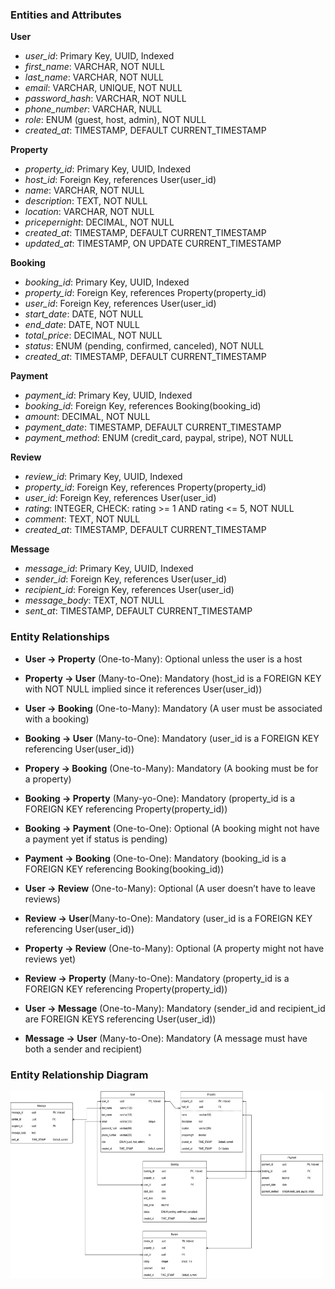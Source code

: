### Entities and Attributes
**User**
- *user_id*: Primary Key, UUID, Indexed
- *first_name*: VARCHAR, NOT NULL
- *last_name*: VARCHAR, NOT NULL
- *email*: VARCHAR, UNIQUE, NOT NULL
- *password_hash*: VARCHAR, NOT NULL
- *phone_number*: VARCHAR, NULL
- *role*: ENUM (guest, host, admin), NOT NULL
- *created_at*: TIMESTAMP, DEFAULT CURRENT_TIMESTAMP

**Property**
- *property_id*: Primary Key, UUID, Indexed
- *host_id*: Foreign Key, references User(user_id)
- *name*: VARCHAR, NOT NULL
- *description*: TEXT, NOT NULL
- *location*: VARCHAR, NOT NULL
- *pricepernight*: DECIMAL, NOT NULL
- *created_at*: TIMESTAMP, DEFAULT CURRENT_TIMESTAMP
- *updated_at*: TIMESTAMP, ON UPDATE CURRENT_TIMESTAMP

**Booking**
- *booking_id*: Primary Key, UUID, Indexed
- *property_id*: Foreign Key, references Property(property_id)
- *user_id*: Foreign Key, references User(user_id)
- *start_date*: DATE, NOT NULL
- *end_date*: DATE, NOT NULL
- *total_price*: DECIMAL, NOT NULL
- *status*: ENUM (pending, confirmed, canceled), NOT NULL
- *created_at*: TIMESTAMP, DEFAULT CURRENT_TIMESTAMP

**Payment**
- *payment_id*: Primary Key, UUID, Indexed
- *booking_id*: Foreign Key, references Booking(booking_id)
- *amount*: DECIMAL, NOT NULL
- *payment_date*: TIMESTAMP, DEFAULT CURRENT_TIMESTAMP
- *payment_method*: ENUM (credit_card, paypal, stripe), NOT NULL

**Review**
- *review_id*: Primary Key, UUID, Indexed
- *property_id*: Foreign Key, references Property(property_id)
- *user_id*: Foreign Key, references User(user_id)
- *rating*: INTEGER, CHECK: rating >= 1 AND rating <= 5, NOT NULL
- *comment*: TEXT, NOT NULL
- *created_at*: TIMESTAMP, DEFAULT CURRENT_TIMESTAMP

**Message**
- *message_id*: Primary Key, UUID, Indexed
- *sender_id*: Foreign Key, references User(user_id)
- *recipient_id*: Foreign Key, references User(user_id)
- *message_body*: TEXT, NOT NULL
- *sent_at*: TIMESTAMP, DEFAULT CURRENT_TIMESTAMP


### Entity Relationships
- **User -> Property** (One-to-Many): Optional unless the user is a host
- **Property -> User** (Many-to-One): Mandatory (host_id is a FOREIGN KEY with NOT NULL implied since it references User(user_id))

- **User -> Booking** (One-to-Many): Mandatory (A user must be associated with a booking)
- **Booking -> User** (Many-to-One): Mandatory (user_id is a FOREIGN KEY referencing User(user_id))

- **Propery -> Booking** (One-to-Many): Mandatory (A booking must be for a property)
- **Booking -> Property** (Many-yo-One): Mandatory (property_id is a FOREIGN KEY referencing Property(property_id))


- **Booking -> Payment** (One-to-One): Optional (A booking might not have a payment yet if status is pending)
- **Payment -> Booking** (One-to-One): Mandatory (booking_id is a FOREIGN KEY referencing Booking(booking_id))

- **User -> Review** (One-to-Many): Optional (A user doesn’t have to leave reviews)
- **Review -> User**(Many-to-One): Mandatory (user_id is a FOREIGN KEY referencing User(user_id))

- **Property -> Review** (One-to-Many): Optional (A property might not have reviews yet)
- **Review -> Property** (Many-to-One): Mandatory (property_id is a FOREIGN KEY referencing Property(property_id))

- **User  -> Message** (One-to-Many): Mandatory (sender_id and recipient_id are FOREIGN KEYS referencing User(user_id))
- **Message -> User** (Many-to-One): Mandatory (A message must have both a sender and recipient)


### Entity Relationship Diagram
<img src="ERD\Entity Relationship Diagram.png" alt="Entity Relationship Diagram" width="500" height="300">
